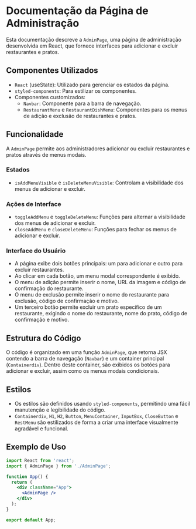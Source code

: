 # Documentação da Página de Administração

Esta documentação descreve a `AdminPage`, uma página de administração desenvolvida em React, que fornece interfaces para adicionar e excluir restaurantes e pratos.

## Componentes Utilizados

- `React` (useState): Utilizado para gerenciar os estados da página.
- `styled-components`: Para estilizar os componentes.
- Componentes customizados:
  - `Navbar`: Componente para a barra de navegação.
  - `RestaurantMenu` e `RestaurantDishMenu`: Componentes para os menus de adição e exclusão de restaurantes e pratos.

## Funcionalidade

A `AdminPage` permite aos administradores adicionar ou excluir restaurantes e pratos através de menus modais.

### Estados

- `isAddMenuVisible` e `isDeleteMenuVisible`: Controlam a visibilidade dos menus de adicionar e excluir.

### Ações de Interface

- `toggleAddMenu` e `toggleDeleteMenu`: Funções para alternar a visibilidade dos menus de adicionar e excluir.
- `closeAddMenu` e `closeDeleteMenu`: Funções para fechar os menus de adicionar e excluir.

### Interface do Usuário

- A página exibe dois botões principais: um para adicionar e outro para excluir restaurantes.
- Ao clicar em cada botão, um menu modal correspondente é exibido.
- O menu de adição permite inserir o nome, URL da imagem e código de confirmação do restaurante.
- O menu de exclusão permite inserir o nome do restaurante para exclusão, código de confirmação e motivo.
- Um terceiro botão permite excluir um prato específico de um restaurante, exigindo o nome do restaurante, nome do prato, código de confirmação e motivo.

## Estrutura do Código

O código é organizado em uma função `AdminPage`, que retorna JSX contendo a barra de navegação (`Navbar`) e um container principal (`Containerdiv`). Dentro deste container, são exibidos os botões para adicionar e excluir, assim como os menus modais condicionais.

## Estilos

- Os estilos são definidos usando `styled-components`, permitindo uma fácil manutenção e legibilidade do código.
- `Containerdiv`, `H1`, `H2`, `Button`, `MenuContainer`, `InputBox`, `CloseButton` e `RestMenu` são estilizados de forma a criar uma interface visualmente agradável e funcional.

## Exemplo de Uso

```jsx
import React from 'react';
import { AdminPage } from './AdminPage';

function App() {
  return (
    <div className="App">
      <AdminPage />
    </div>
  );
}

export default App;
```

